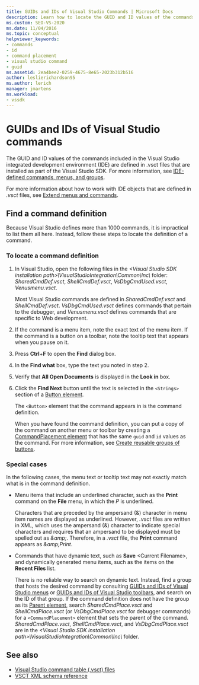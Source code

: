 ```yaml
---
title: GUIDs and IDs of Visual Studio Commands | Microsoft Docs
description: Learn how to locate the GUID and ID values of the commands included in the Visual Studio integrated development environment (IDE).
ms.custom: SEO-VS-2020
ms.date: 11/04/2016
ms.topic: conceptual
helpviewer_keywords:
- commands
- id
- command placement
- visual studio command
- guid
ms.assetid: 2ea4bee2-0259-4675-8e65-2023b312b516
author: leslierichardson95
ms.author: lerich
manager: jmartens
ms.workload:
- vssdk
---
```

# GUIDs and IDs of Visual Studio commands
The GUID and ID values of the commands included in the Visual Studio integrated development environment (IDE) are defined in .vsct files that are installed as part of the Visual Studio SDK. For more information, see [IDE-defined commands, menus, and groups](../../extensibility/internals/ide-defined-commands-menus-and-groups.md).

 For more information about how to work with IDE objects that are defined in *.vsct* files, see [Extend menus and commands](../../extensibility/extending-menus-and-commands.md).

## Find a command definition
 Because Visual Studio defines more than 1000 commands, it is impractical to list them all here. Instead, follow these steps to locate the definition of a command.

### To locate a command definition

1. In Visual Studio, open the following files in the *<Visual Studio SDK installation path\>\VisualStudioIntegration\Common\Inc\\* folder: *SharedCmdDef.vsct*, *ShellCmdDef.vsct*, *VsDbgCmdUsed.vsct*, *Venusmenu.vsct*.

    Most Visual Studio commands are defined in *SharedCmdDef.vsct* and *ShellCmdDef.vsct*. *VsDbgCmdUsed.vsct* defines commands that pertain to the debugger, and *Venusmenu.vsct* defines commands that are specific to Web development.

2. If the command is a menu item, note the exact text of the menu item. If the command is a button on a toolbar, note the tooltip text that appears when you pause on it.

3. Press **Ctrl**+**F** to open the **Find** dialog box.

4. In the **Find what** box, type the text you noted in step 2.

5. Verify that **All Open Documents** is displayed in the **Look in** box.

6. Click the **Find Next** button until the text is selected in the `<Strings>` section of a [Button element](../../extensibility/button-element.md).

    The `<Button>` element that the command appears in is the command definition.

   When you have found the command definition, you can put a copy of the command on another menu or toolbar by creating a [CommandPlacement element](../../extensibility/commandplacement-element.md) that has the same `guid` and `id` values as the command. For more information, see [Create reusable groups of buttons](../../extensibility/creating-reusable-groups-of-buttons.md).

### Special cases
 In the following cases, the menu text or tooltip text may not exactly match what is in the command definition.

- Menu items that include an underlined character, such as the **Print** command on the **File** menu, in which the *P* is underlined.

     Characters that are preceded by the ampersand (&) character in menu item names are displayed as underlined. However, *.vsct* files are written in XML, which uses the ampersand (&) character to indicate special characters and requires that an ampersand to be displayed must be spelled out as *&amp;amp;*. Therefore, in a *.vsct* file, the **Print** command appears as *&amp;amp;Print*.

- Commands that have dynamic text, such as **Save** \<Current Filename\>, and dynamically generated menu items, such as the items on the **Recent Files** list.

     There is no reliable way to search on dynamic text. Instead, find a group that hosts the desired command by consulting [GUIDs and IDs of Visual Studio menus](../../extensibility/internals/guids-and-ids-of-visual-studio-menus.md) or [GUIDs and IDs of Visual Studio toolbars](../../extensibility/internals/guids-and-ids-of-visual-studio-toolbars.md), and search on the ID of that group. If the command definition does not have the group as its [Parent element](../../extensibility/parent-element.md), search *SharedCmdPlace.vsct* and *ShellCmdPlace.vsct* (or *VsDbgCmdPlace.vsct* for debugger commands) for a `<CommandPlacement>` element that sets the parent of the command. *SharedCmdPlace.vsct*, *ShellCmdPlace.vsct*, and *VsDbgCmdPlace.vsct* are in the *\<Visual Studio SDK installation path\>\VisualStudioIntegration\Common\Inc\\* folder.

## See also

- [Visual Studio command table (.vsct) files](../../extensibility/internals/visual-studio-command-table-dot-vsct-files.md)
- [VSCT XML schema reference](../../extensibility/vsct-xml-schema-reference.md)

